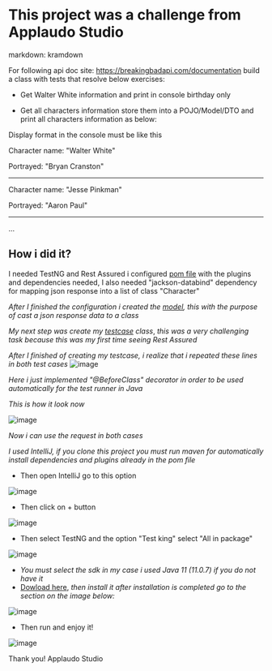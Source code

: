 # This project was a challenge from Applaudo Studio
markdown: kramdown

For following api doc site: https://breakingbadapi.com/documentation build a class with tests that resolve below exercises:

- Get Walter White information and print in console birthday only

- Get all characters information store them into a POJO/Model/DTO and print all characters information as below:

Display format in the console must be like this

Character name: "Walter White"

Portrayed: "Bryan Cranston"

------------------------------------------------------

Character name: "Jesse Pinkman"

Portrayed: "Aaron Paul"

-----------------------------------------------------

...

## How i did it? 

I needed TestNG and Rest Assured i configured [pom file](/pom.xml) with the plugins and dependencies needed,
I also needed "jackson-databind" dependency for mapping json response into a list of class "Character"

*After I finished the configuration i created the [model](src/main/java/models/Character.java), this with the purpose of cast a json response data to a class*

*My next step was create my [testcase](src/test/java/ApplaudoStudioTest.java) class*,
*this was a very challenging task because this was my first time seeing Rest Assured*

*After I finished of creating my testcase, i realize that i repeated these lines in both test cases* ![image](https://user-images.githubusercontent.com/47786738/124062013-fb3d8b80-d9fd-11eb-997b-3f0c7f321fc0.png)


*Here i just implemented "@BeforeClass" decorator in order to be used automatically for the test runner in Java*

*This is how it look now*


![image](https://user-images.githubusercontent.com/47786738/124062443-c4b44080-d9fe-11eb-8d2e-caedd7c49aa1.png)


*Now i can use the request in both cases*


*I used IntelliJ, if you clone this project you must run maven for automatically install dependencies and plugins already in the pom file*

* Then open IntelliJ go to this option

![image](https://user-images.githubusercontent.com/47786738/124063522-12ca4380-da01-11eb-9bef-25bdd0e4e997.png)


* Then click on + button 


![image](https://user-images.githubusercontent.com/47786738/124063610-3c836a80-da01-11eb-9046-39256073aefb.png)


* Then select TestNG and the option "Test king" select "All in package"


![image](https://user-images.githubusercontent.com/47786738/124063702-78b6cb00-da01-11eb-9959-9a9daf2d3c33.png)


* *You must select the sdk in my case i used Java 11 (11.0.7) if you do not have it* 
* [Dowload here](https://www.oracle.com/java/technologies/javase/jdk11-archive-downloads.html), *then install it after installation is completed go to the section on the image below:*

![image](https://user-images.githubusercontent.com/47786738/124156197-548cd580-da65-11eb-9f0d-29063a4457de.png)


* Then run and enjoy it!


![image](https://user-images.githubusercontent.com/47786738/124220368-c6980580-dacb-11eb-9383-3d824a0bde06.png)




Thank you! Applaudo Studio
